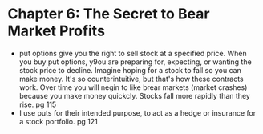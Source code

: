 # Chapter 6: The Secret to Bear Market Profits

- put options give you the right to sell stock at a specified price. When you buy put options, y9ou are preparing for, expecting, or wanting the stock price to decline. Imagine hoping for a stock to fall so you can make money.
It's so counterintuitive, but that's how these contracts work. Over time you will negin to like brear markets (market crashes) because you make money quickcly.
Stocks fall more rapidly than they rise. pg 115
- I use puts for their intended purpose, to act as a hedge or insurance for a stock portfolio. pg 121

